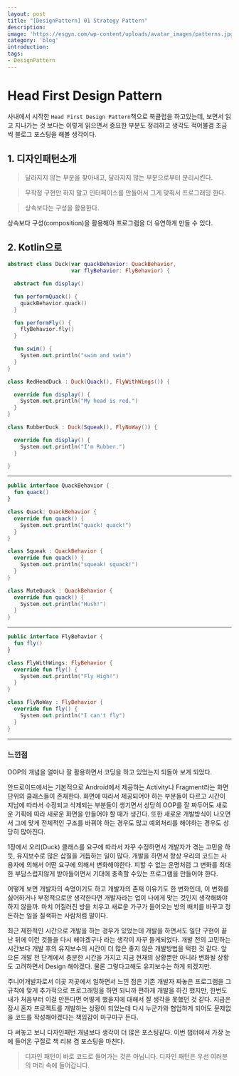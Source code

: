 ```yaml
---
layout: post
title: "[DesignPattern] 01 Strategy Pattern"
description:
image: 'https://esgyn.com/wp-content/uploads/avatar_images/patterns.jpg'
category: 'blog'
introduction:
tags:
- DesignPattern
---
```


# Head First Design Pattern

사내에서 시작한 `Head First Design Pattern`책으로 북클럽을 하고있는데, 보면서 읽고 지나가는 것 보다는 이렇게 읽으면서 중요한 부분도 정리하고 생각도 적어볼겸 조금씩 블로그 포스팅을 해볼 생각이다.

## 1. 디자인패턴소개

> 달라지지 않는 부분을 찾아내고, 달라지지 않는 부분으로부터 분리시킨다.

> 무작정 구현만 하지 말고 인터페이스를 만들어서 그게 맞춰서 프로그래밍 한다.

> 상속보다는 구성을 활용한다.

상속보다 구성(composition)을 활용해야 프로그램을 더 유연하게 만들 수 있다.


## 2. Kotlin으로
```Kotlin
abstract class Duck(var quackBehavior: QuackBehavior,
                    var flyBehavior: FlyBehavior) {

  abstract fun display()

  fun performQuack() {
    quackBehavior.quack()
  }

  fun performFly() {
    flyBehavior.fly()
  }

  fun swim() {
    System.out.println("swim and swim")
  }
}
```

```Kotlin
class RedHeadDuck : Duck(Quack(), FlyWithWings()) {

  override fun display() {
    System.out.println("My head is red.")
  }
}
```

```Kotlin
class RubberDuck : Duck(Squeak(), FlyNoWay()) {

  override fun display() {
    System.out.println("I'm Rubber.")
  }

}
```
----
```Kotlin
public interface QuackBehavior {
  fun quack()
}
```

```Kotlin
class Quack: QuackBehavior {
  override fun quack() {
    System.out.println("quack! quack!")
  }
}
```

```Kotlin
class Squeak : QuackBehavior {
  override fun quack() {
    System.out.println("squeak! squack!")
  }
}
```

```Kotlin
class MuteQuack : QuackBehavior {
  override fun quack() {
    System.out.println("Hush!")
  }
}
```
----
```Kotlin
public interface FlyBehavior {
  fun fly()
}
```

```Kotlin
class FlyWithWings: FlyBehavior {
  override fun fly() {
    System.out.println("Fly High!")
  }
}
```

```Kotlin
class FlyNoWay : FlyBehavior {
  override fun fly() {
    System.out.println("I can't fly")
  }
}
```
----

### 느낀점
OOP의 개념을 얼마나 잘 활용하면서 코딩을 하고 있었는지 되돌아 보게 되었다.

안드로이드에서는 기본적으로 Android에서 제공하는 Activity나 Fragment라는 화면단위의 클래스들이 존재한다. 화면에 따라서 제공되어야 하는 부분들이 다르고 시간이 지남에 따라서 수정되고 삭제되는 부분들이 생기면서 상당히 OOP를 잘 짜두어도 새로운 기획에 따라 새로운 화면을 만들어야 할 때가 생긴다. 또한 새로운 개발방식이 나오면서 그에 맞게 전체적인 구조를 바꿔야 하는 경우도 많고 예외처리를 해야하는 경우도 상당히 많아진다.

1장에서 오리(Duck) 클래스를 요구에 따라서 자꾸 수정하면서 개발자가 겪는 고민을 하듯, 유지보수로 많은 삽질을 거듭하는 일이 많다. 개발을 하면서 항상 우리의 코드는 사용자에 의해서 어떤 요구에 의해서 변화해야한다. 피할 수 없는 운명처럼 그 변화를 최대한 부담스럽지않게 받아들이면서 기대에 충족할 수있는 프로그램을 만들어야 한다.

어떻게 보면 개발자의 숙명이기도 하고 개발자의 존재 이유기도 한 변화인데, 이 변화를 싫어하거나 부정적으로만 생각한다면 개발자라는 업이 나에게 맞는 것인지 생각해봐야하지 않을까. 마치 어질러진 방을 치우고 새로운 가구가 들어오는 방의 배치를 바꾸고 정돈하는 일을 질색하는 사람처럼 말이다.

최근 제한적인 시간으로 개발을 하는 경우가 있었는데 개발을 하면서도 일단 구현이 끝난 뒤에 이런 것들을 다시 해야겠구나 라는 생각이 자꾸 들게되었다. 개발 전의 고민하는 시간보다 개발 후의 유지보수의 시간이 더 많은 좋지 않은 개발방법을 택한 것 같다. 앞으론 개발 전 단계에서 충분한 시간을 가지고 지금 현재의 상황뿐만 아니라 변화될 상황도 고려하면서 Design 해야겠다. 물론 그렇다고해도 유지보수는 하게 되겠지만.

주니어개발자로서 이곳 저곳에서 일하면서 느낀 점은 기존 개발자 짜놓은 프로그램을 그 규칙에 맞게 추가적으로 프로그래밍을 하면 되니까 편하게 개발을 하긴 했지만, 한번도 내가 처음부터 이걸 만든다면 어떻게 했을지에 대해서 잘 생각을 못했던 것 같다. 지금은 잠시 혼자 프로젝트를 개발하는 상황이 되었는데 다시 누군가와 협업하게 되어도 문제없을 코드를 작성해야겠다는 책임감이 마구마구 든다.

다 써놓고 보니 디자인패턴 개념보다 생각이 더 많은 포스팅같다. 이번 챕터에서 가장 눈에 들어온 구절로 책 리뷰 겸 포스팅을 마친다.
> 디자인 패턴이 바로 코드로 들어가는 것은 아닙니다. 디자인 패턴은 우선 여러분의 머리 속에 들어갑니다.
